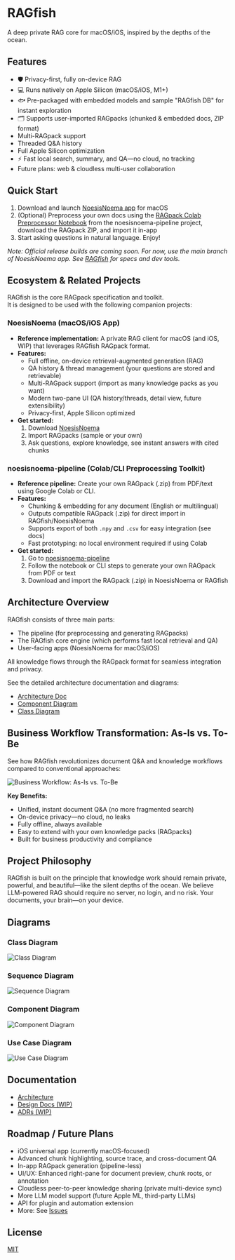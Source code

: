 # RAGfish

A deep private RAG core for macOS/iOS, inspired by the depths of the ocean.

## Features
- 🛡️ Privacy-first, fully on-device RAG
- 💻 Runs natively on Apple Silicon (macOS/iOS, M1+)
- 🐟 Pre-packaged with embedded models and sample "RAGfish DB" for instant exploration
- 🗂️ Supports user-imported RAGpacks (chunked & embedded docs, ZIP format)
- Multi-RAGpack support
- Threaded Q&A history
- Full Apple Silicon optimization
- ⚡️ Fast local search, summary, and QA—no cloud, no tracking
- Future plans: web & cloudless multi-user collaboration

## Quick Start
1. Download and launch [NoesisNoema app](https://github.com/raskolnikoff/NoesisNoema) for macOS
2. (Optional) Preprocess your own docs using the [RAGpack Colab Preprocessor Notebook](https://github.com/raskolnikoff/noesisnoema-pipeline/blob/main/notebooks/chunks_and_embeddings_colab.ipynb) from the noesisnoema-pipeline project, download the RAGpack ZIP, and import it in-app
3. Start asking questions in natural language. Enjoy!

*Note: Official release builds are coming soon. For now, use the main branch of NoesisNoema app. See [RAGfish](https://github.com/raskolnikoff/RAGfish) for specs and dev tools.*

## Ecosystem & Related Projects

RAGfish is the core RAGpack specification and toolkit.  
It is designed to be used with the following companion projects:

### NoesisNoema (macOS/iOS App)
- **Reference implementation:** A private RAG client for macOS (and iOS, WIP) that leverages RAGfish RAGpack format.
- **Features:**  
  - Full offline, on-device retrieval-augmented generation (RAG)
  - QA history & thread management (your questions are stored and retrievable)
  - Multi-RAGpack support (import as many knowledge packs as you want)
  - Modern two-pane UI (QA history/threads, detail view, future extensibility)
  - Privacy-first, Apple Silicon optimized
- **Get started:**  
  1. Download [NoesisNoema](https://github.com/raskolnikoff/NoesisNoema)
  2. Import RAGpacks (sample or your own)
  3. Ask questions, explore knowledge, see instant answers with cited chunks

### noesisnoema-pipeline (Colab/CLI Preprocessing Toolkit)
- **Reference pipeline:** Create your own RAGpack (.zip) from PDF/text using Google Colab or CLI.
- **Features:**  
  - Chunking & embedding for any document (English or multilingual)
  - Outputs compatible RAGpack (.zip) for direct import in RAGfish/NoesisNoema
  - Supports export of both `.npy` and `.csv` for easy integration (see docs)
  - Fast prototyping: no local environment required if using Colab
- **Get started:**  
  1. Go to [noesisnoema-pipeline](https://github.com/raskolnikoff/noesisnoema-pipeline)
  2. Follow the notebook or CLI steps to generate your own RAGpack from PDF or text
  3. Download and import the RAGpack (.zip) in NoesisNoema or RAGfish

## Architecture Overview

RAGfish consists of three main parts:
- The pipeline (for preprocessing and generating RAGpacks)
- The RAGfish core engine (which performs fast local retrieval and QA)
- User-facing apps (NoesisNoema for macOS/iOS)

All knowledge flows through the RAGpack format for seamless integration and privacy.

See the detailed architecture documentation and diagrams:
- [Architecture Doc](./docs/architect/ARCHITECTURE.md)
- [Component Diagram](docs/assets/ComponentDiagram.png)
- [Class Diagram](docs/assets/ClassDiagram.png)

## Business Workflow Transformation: As-Is vs. To-Be

See how RAGfish revolutionizes document Q&A and knowledge workflows compared to conventional approaches:

![Business Workflow: As-Is vs. To-Be](docs/assets/noesisnoema.png)

**Key Benefits:**
- Unified, instant document Q&A (no more fragmented search)
- On-device privacy—no cloud, no leaks
- Fully offline, always available
- Easy to extend with your own knowledge packs (RAGpacks)
- Built for business productivity and compliance

## Project Philosophy

RAGfish is built on the principle that knowledge work should remain private, powerful, and beautiful—like the silent depths of the ocean. We believe LLM-powered RAG should require no server, no login, and no risk. Your documents, your brain—on your device.


## Diagrams

### Class Diagram
![Class Diagram](docs/assets/ClassDiagram.png)

### Sequence Diagram
![Sequence Diagram](docs/assets/SequenceDiagram.png)

### Component Diagram
![Component Diagram](docs/assets/ComponentDiagram.png)

### Use Case Diagram
![Use Case Diagram](docs/assets/UseCaseDiagram.png)

## Documentation
- [Architecture](./docs/architect/ARCHITECTURE.md)
- [Design Docs (WIP)](./docs/designs/)
- [ADRs (WIP)](./docs/adr/)

## Roadmap / Future Plans

- iOS universal app (currently macOS-focused)
- Advanced chunk highlighting, source trace, and cross-document QA
- In-app RAGpack generation (pipeline-less)
- UI/UX: Enhanced right-pane for document preview, chunk roots, or annotation
- Cloudless peer-to-peer knowledge sharing (private multi-device sync)
- More LLM model support (future Apple ML, third-party LLMs)
- API for plugin and automation extension
- More: See [Issues](https://github.com/raskolnikoff/ragfish/issues)

## License
[MIT](./LICENSE)